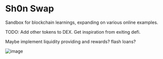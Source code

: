 # Sh0n Swap
Sandbox for blockchain learnings, expanding on various online examples.

TODO: Add other tokens to DEX. Get inspiration from exiting defi.

Maybe implement liquidity providing and rewards? flash loans?

![image](https://user-images.githubusercontent.com/44221603/152935960-7200b66d-c59f-4a4d-9cd9-89e93dc9174c.png)
